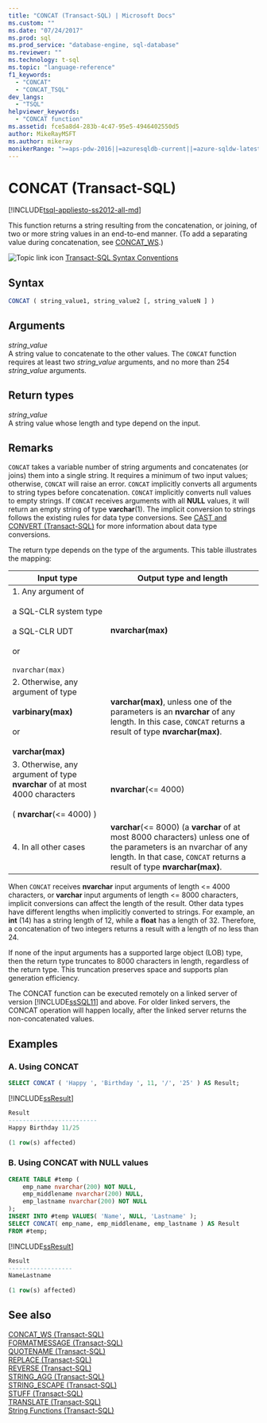 ```yaml
---
title: "CONCAT (Transact-SQL) | Microsoft Docs"
ms.custom: ""
ms.date: "07/24/2017"
ms.prod: sql
ms.prod_service: "database-engine, sql-database"
ms.reviewer: ""
ms.technology: t-sql
ms.topic: "language-reference"
f1_keywords: 
  - "CONCAT"
  - "CONCAT_TSQL"
dev_langs: 
  - "TSQL"
helpviewer_keywords: 
  - "CONCAT function"
ms.assetid: fce5a8d4-283b-4c47-95e5-4946402550d5
author: MikeRayMSFT
ms.author: mikeray
monikerRange: ">=aps-pdw-2016||=azuresqldb-current||=azure-sqldw-latest||>=sql-server-2016||=sqlallproducts-allversions||>=sql-server-linux-2017||=azuresqldb-mi-current"
---
```

# CONCAT (Transact-SQL)
[!INCLUDE[tsql-appliesto-ss2012-all-md](../../includes/tsql-appliesto-ss2012-all-md.md)]

This function returns a string resulting from the concatenation, or joining, of two or more string values in an end-to-end manner. (To add a separating value during concatenation, see [CONCAT_WS](../../t-sql/functions/concat-ws-transact-sql.md).)
  
![Topic link icon](../../database-engine/configure-windows/media/topic-link.gif "Topic link icon") [Transact-SQL Syntax Conventions](../../t-sql/language-elements/transact-sql-syntax-conventions-transact-sql.md)
  
## Syntax  
  
```sql
CONCAT ( string_value1, string_value2 [, string_valueN ] )  
```  
  
## Arguments  
*string_value*  
A string value to concatenate to the other values. The `CONCAT` function requires at least two *string_value* arguments, and no more than 254 *string_value* arguments.
  
## Return types  
*string_value*  
A string value whose length and type depend on the input.
  
## Remarks  
`CONCAT` takes a variable number of string arguments and concatenates (or joins) them into a single string. It requires a minimum of two input values; otherwise, `CONCAT` will raise an error. `CONCAT` implicitly converts all arguments to string types before concatenation. `CONCAT` implicitly converts null values to empty strings. If `CONCAT` receives arguments with all **NULL** values, it will return an empty string of type **varchar**(1). The implicit conversion to strings follows the existing rules for data type conversions. See [CAST and CONVERT &#40;Transact-SQL&#41;](../../t-sql/functions/cast-and-convert-transact-sql.md) for more information about data type conversions.
  
The return type depends on the type of the arguments. This table illustrates the mapping:
  
|Input type|Output type and length|  
|---|---|
|1. Any argument of<br><br />a SQL-CLR system type<br><br />a SQL-CLR UDT<br><br />or<br><br />`nvarchar(max)`|**nvarchar(max)**|  
|2. Otherwise, any argument of type<br><br />**varbinary(max)**<br><br />or<br><br />**varchar(max)**|**varchar(max)**, unless one of the parameters is an **nvarchar** of any length. In this case, `CONCAT` returns a result of type **nvarchar(max)**.|  
|3. Otherwise, any argument of type **nvarchar** of at most 4000 characters<br><br />( **nvarchar**(<= 4000) )|**nvarchar**(<= 4000)|  
|4. In all other cases|**varchar**(<= 8000) (a **varchar** of at most 8000 characters) unless one of the parameters is an nvarchar of any length. In that case, `CONCAT` returns a result of type **nvarchar(max)**.|  
  
When `CONCAT` receives **nvarchar** input arguments of length <= 4000 characters, or **varchar** input arguments of length <= 8000 characters, implicit conversions can affect the length of the result. Other data types have different lengths when implicitly converted to strings. For example, an **int** (14) has a string length of 12, while a **float** has a length of 32. Therefore, a concatenation of two integers returns a result with a length of no less than 24.
  
If none of the input arguments has a supported large object (LOB) type, then the return type truncates to 8000 characters in length, regardless of the return type. This truncation preserves space and supports plan generation efficiency.
  
The CONCAT function can be executed remotely on a linked server of version [!INCLUDE[ssSQL11](../../includes/sssql11-md.md)] and above. For older linked servers, the CONCAT operation will happen locally, after the linked server returns the non-concatenated values.
  
## Examples  
  
### A. Using CONCAT  
  
```sql
SELECT CONCAT ( 'Happy ', 'Birthday ', 11, '/', '25' ) AS Result;  
```  
  
[!INCLUDE[ssResult](../../includes/ssresult-md.md)]
  
```sql
Result  
-------------------------  
Happy Birthday 11/25  
  
(1 row(s) affected)  
```  
  
### B. Using CONCAT with NULL values  
  
```sql
CREATE TABLE #temp (  
    emp_name nvarchar(200) NOT NULL,  
    emp_middlename nvarchar(200) NULL,  
    emp_lastname nvarchar(200) NOT NULL  
);  
INSERT INTO #temp VALUES( 'Name', NULL, 'Lastname' );  
SELECT CONCAT( emp_name, emp_middlename, emp_lastname ) AS Result  
FROM #temp;  
```  

[!INCLUDE[ssResult](../../includes/ssresult-md.md)]
  
```sql
Result  
------------------  
NameLastname  
  
(1 row(s) affected)  
```  
  
## See also
 [CONCAT_WS &#40;Transact-SQL&#41;](../../t-sql/functions/concat-ws-transact-sql.md)   
 [FORMATMESSAGE &#40;Transact-SQL&#41;](../../t-sql/functions/formatmessage-transact-sql.md)  
 [QUOTENAME &#40;Transact-SQL&#41;](../../t-sql/functions/quotename-transact-sql.md)  
 [REPLACE &#40;Transact-SQL&#41;](../../t-sql/functions/replace-transact-sql.md)  
 [REVERSE &#40;Transact-SQL&#41;](../../t-sql/functions/reverse-transact-sql.md)  
 [STRING_AGG &#40;Transact-SQL&#41;](../../t-sql/functions/string-agg-transact-sql.md)  
 [STRING_ESCAPE &#40;Transact-SQL&#41;](../../t-sql/functions/string-escape-transact-sql.md)  
 [STUFF &#40;Transact-SQL&#41;](../../t-sql/functions/stuff-transact-sql.md)  
 [TRANSLATE &#40;Transact-SQL&#41;](../../t-sql/functions/translate-transact-sql.md)  
 [String Functions &#40;Transact-SQL&#41;](../../t-sql/functions/string-functions-transact-sql.md)  
  


